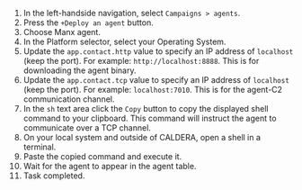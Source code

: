 1. In the left-handside navigation, select `Campaigns > agents`.
1. Press the `+Deploy an agent` button.
1. Choose Manx agent.
1. In the Platform selector, select your Operating System.
1. Update the `app.contact.http` value to specify an IP address of `localhost` (keep the port). For example: `http://localhost:8888`. This is for downloading the agent binary.
1. Update the `app.contact.tcp` value to specify an IP address of `localhost` (keep the port). For example: `localhost:7010`. This is for the agent-C2 communication channel.
1. In the `sh` text area click the `Copy` button to copy the displayed shell command to your clipboard. This command will instruct the agent to communicate over a TCP channel.
1. On your local system and outside of CALDERA, open a shell in a terminal.
1. Paste the copied command and execute it.
1. Wait for the agent to appear in the agent table.
1. Task completed.